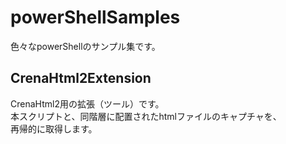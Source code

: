 ﻿powerShellSamples
======================
色々なpowerShellのサンプル集です。  

CrenaHtml2Extension
-------------------
CrenaHtml2用の拡張（ツール）です。  
本スクリプトと、同階層に配置されたhtmlファイルのキャプチャを、  
再帰的に取得します。  